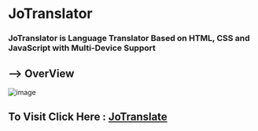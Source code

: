 # JoTranslator
### JoTranslator is Language Translator Based on HTML, CSS and JavaScript with Multi-Device Support


## --> OverView

![image](https://user-images.githubusercontent.com/65014926/194761681-732b9928-498b-4b77-b1c2-fe7be591b5e0.png)



## To Visit Click Here : <a href = "#">JoTranslate</a>

